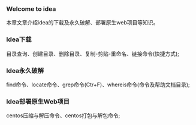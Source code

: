 ### Welcome to idea

本章文章介绍idea的下载及永久破解、部署原生web项目等知识。

### Idea下载
  
  目录查询、创建目录、删除目录、复制-剪贴-重命名、链接命令(快捷方式);
  
### Idea永久破解
  
  find命令、locate命令、grep命令(Ctr+F)、whereis命令(命令及帮助文档目录);
  
### Idea部署原生Web项目
 
  centos压缩与解压命令、centos打包与解包命令;
  
